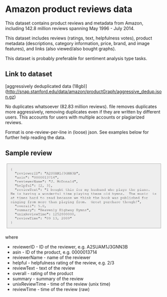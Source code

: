 # Amazon product reviews data

This dataset contains product reviews and metadata from Amazon, including 142.8 million reviews spanning May 1996 - July 2014.

This dataset includes reviews (ratings, text, helpfulness votes), product metadata (descriptions, category information, price, brand, and image features), and links (also viewed/also bought graphs).

This dataset is probably preferable for sentiment analysis type tasks.


## Link to dataset
[aggressively deduplicated data (18gb)] (http://snap.stanford.edu/data/amazon/productGraph/aggressive_dedup.json.gz)

No duplicates whatsoever (82.83 million reviews). file removes duplicates more aggressively, removing duplicates even if they are written by different users. This accounts for users with multiple accounts or plagiarized reviews.

Format is one-review-per-line in (loose) json. See examples below for further help reading the data.

## Sample review <br/>
![](amazon_reviews_example.PNG)

where

- reviewerID - ID of the reviewer, e.g. A2SUAM1J3GNN3B
- asin - ID of the product, e.g. 0000013714
- reviewerName - name of the reviewer
- helpful - helpfulness rating of the review, e.g. 2/3
- reviewText - text of the review
- overall - rating of the product
- summary - summary of the review
- unixReviewTime - time of the review (unix time)
- reviewTime - time of the review (raw)